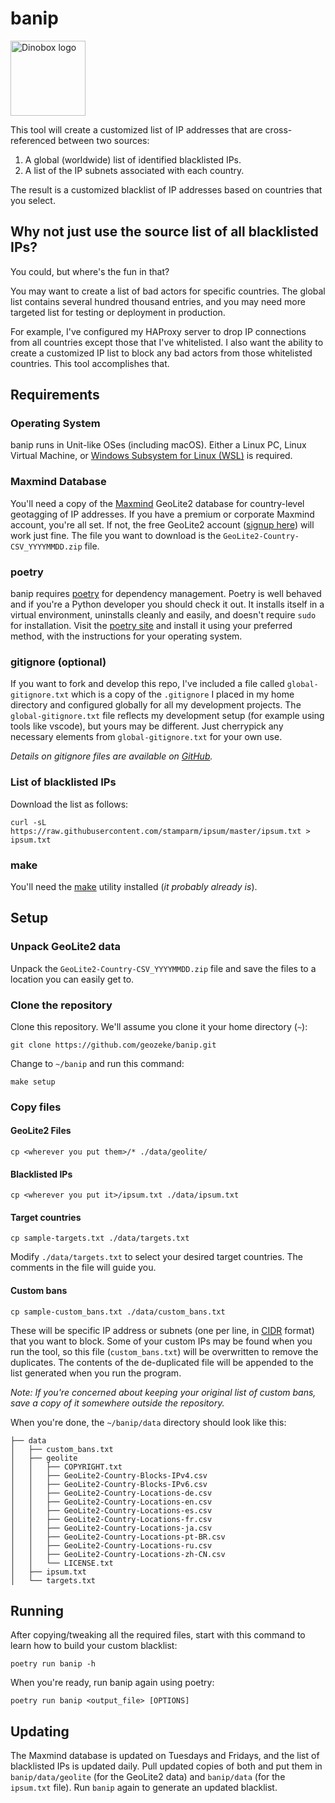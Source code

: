 # banip

<img
src="https://drive.google.com/uc?export=view&id=1H04KVAA3ohH_dLXIrC0bXuJXDn3VutKc"
alt = "Dinobox logo" width="120"/>

This tool will create a customized list of IP addresses that are
cross-referenced between two sources:

1. A global (worldwide) list of identified blacklisted IPs.
2. A list of the IP subnets associated with each country.

The result is a customized blacklist of IP addresses based on
countries that you select.

## Why not just use the source list of all blacklisted IPs?

You could, but where's the fun in that?

You may want to create a list of bad actors for specific countries. The
global list contains several hundred thousand entries, and you may need
more targeted list for testing or deployment in production.

For example, I've configured my HAProxy server to drop IP connections
from all countries except those that I've whitelisted. I also want the
ability to create a customized IP list to block any bad actors from
those whitelisted countries. This tool accomplishes that.

## Requirements

### Operating System

banip runs in Unit-like OSes (including macOS). Either a Linux PC, Linux
Virtual Machine, or [Windows Subsystem for Linux (WSL)][def7] is
required.

### Maxmind Database

You'll need a copy of the [Maxmind](https://www.maxmind.com/en/home)
GeoLite2 database for country-level geotagging of IP addresses. If you
have a premium or corporate Maxmind account, you're all set. If not, the
free GeoLite2 account ([signup
here](https://dev.maxmind.com/geoip/geolite2-free-geolocation-data))
will work just fine. The file you want to download is the
`GeoLite2-Country-CSV_YYYYMMDD.zip` file.

### poetry

banip requires [poetry][def2] for dependency management. Poetry is well
behaved and if you're a Python developer you should check it out. It
installs itself in a virtual environment, uninstalls cleanly and easily,
and doesn't require `sudo` for installation. Visit the [poetry
site][def2] and install it using your preferred method, with the
instructions for your operating system.

### gitignore (optional)

If you want to fork and develop this repo, I've included a file called
`global-gitignore.txt` which is a copy of the `.gitignore` I placed in
my home directory and configured globally for all my development
projects. The `global-gitignore.txt` file reflects my development setup
(for example using tools like vscode), but yours may be different. Just
cherrypick any necessary elements from `global-gitignore.txt` for your
own use.

*Details on gitignore files are available on [GitHub][def3].*

### List of blacklisted IPs

Download the list as follows:

```shell
curl -sL https://raw.githubusercontent.com/stamparm/ipsum/master/ipsum.txt > ipsum.txt
```

### make

You'll need the [make][def6] utility installed (*it probably
already is*).

## Setup

### Unpack GeoLite2 data

Unpack the `GeoLite2-Country-CSV_YYYYMMDD.zip` file and save the files
to a location you can easily get to.

### Clone the repository

Clone this repository. We'll assume you clone it your home directory
(`~`):

```shell
git clone https://github.com/geozeke/banip.git
```

Change to `~/banip` and run this command:

```shell
make setup
```

### Copy files

#### GeoLite2 Files

```shell
cp <wherever you put them>/* ./data/geolite/
```

#### Blacklisted IPs

```shell
cp <wherever you put it>/ipsum.txt ./data/ipsum.txt
```

#### Target countries

```shell
cp sample-targets.txt ./data/targets.txt
```

Modify `./data/targets.txt` to select your desired target countries. The
comments in the file will guide you.

#### Custom bans

```shell
cp sample-custom_bans.txt ./data/custom_bans.txt
```

These will be specific IP address or subnets (one per line, in
[CIDR][def] format) that you want to block. Some of your custom IPs may
be found when you run the tool, so this file (`custom_bans.txt`) will be
overwritten to remove the duplicates. The contents of the de-duplicated
file will be appended to the list generated when you run the program.

*Note: If you're concerned about keeping your original list of custom
bans, save a copy of it somewhere outside the repository.*

When you're done, the `~/banip/data` directory should look like this:

```text
├── data
│   ├── custom_bans.txt
│   ├── geolite
│   │   ├── COPYRIGHT.txt
│   │   ├── GeoLite2-Country-Blocks-IPv4.csv
│   │   ├── GeoLite2-Country-Blocks-IPv6.csv
│   │   ├── GeoLite2-Country-Locations-de.csv
│   │   ├── GeoLite2-Country-Locations-en.csv
│   │   ├── GeoLite2-Country-Locations-es.csv
│   │   ├── GeoLite2-Country-Locations-fr.csv
│   │   ├── GeoLite2-Country-Locations-ja.csv
│   │   ├── GeoLite2-Country-Locations-pt-BR.csv
│   │   ├── GeoLite2-Country-Locations-ru.csv
│   │   ├── GeoLite2-Country-Locations-zh-CN.csv
│   │   └── LICENSE.txt
│   ├── ipsum.txt
│   └── targets.txt
```

## Running

After copying/tweaking all the required files, start with this command
to learn how to build your custom blacklist:

```shell
poetry run banip -h
```

When you're ready, run banip again using poetry:

```shell
poetry run banip <output_file> [OPTIONS]
```

## Updating

The Maxmind database is updated on Tuesdays and Fridays, and the list of
blacklisted IPs is updated daily. Pull updated copies of both and put
them in `banip/data/geolite` (for the GeoLite2 data) and `banip/data`
(for the `ipsum.txt` file). Run `banip` again to generate an updated
blacklist.

[def]: https://aws.amazon.com/what-is/cidr/#:~:text=CIDR%20notation%20represents%20an%20IP,as%20192.168.1.0%2F22.
[def2]: https://python-poetry.org/
[def3]: https://docs.github.com/en/get-started/getting-started-with-git/ignoring-files
[def6]: https://man7.org/linux/man-pages/man1/make.1p.html
[def7]: https://docs.microsoft.com/en-us/windows/wsl/install
